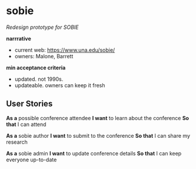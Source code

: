 # sobie
*Redesign prototype for SOBIE*

**narrrative**
- current web: https://www.una.edu/sobie/
- owners: Malone, Barrett

**min acceptance criteria**
- updated. not 1990s. 
- updateable. owners can keep it fresh


## User Stories

**As a** possible conference attendee
**I want** to learn about the conference
**So that** I can attend

**As a** sobie author 
**I want** to submit to the conference
**So that** I can share my research

**As a** sobie admin 
**I want** to update conference details
**So that** I can keep everyone up-to-date


